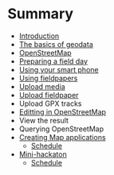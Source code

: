 # Summary

* [Introduction](README.md)
* [The basics of geodata](chapters/geodata_basics.md)
* [OpenStreetMap](chapters/openstreetmap.md)
* [Preparing a field day](chapters/prepare_fieldday.md)
* [Using your smart phone](chapters/usingsmartphone.md)
* [Using fieldpapers](chapters/using_fieldpapers.md)
* [Upload media](chapter/upload_media.md)
* [Upload fieldpaper](chapters/upload_fieldpaper.md)
* Upload GPX tracks
* [Editting in OpenStreetMap](chapters/id-editor.md)
* View the result
* Querying OpenStreetMap
* [Creating Map applications](creating_map_applications.md)
   * [Schedule](day4.md)
* [Mini-hackaton](chapters/mini-hackaton.md)
   * [Schedule](day5.md)

